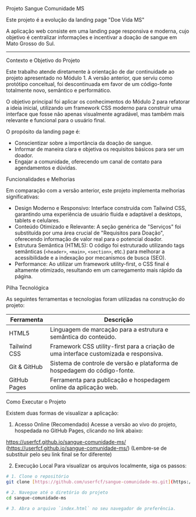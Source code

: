 Projeto Sangue Comunidade MS

Este projeto é a evolução da landing page "Doe Vida MS"

A aplicação web consiste em uma landing page responsiva e moderna, cujo objetivo é centralizar informações e incentivar a doação de sangue em Mato Grosso do Sul.

---

Contexto e Objetivo do Projeto

Este trabalho atende diretamente à orientação de dar continuidade ao projeto apresentado no Módulo 1. A versão anterior, que serviu como protótipo conceitual, foi descontinuada em favor de um código-fonte totalmente novo, semântico e performático.

O objetivo principal foi aplicar os conhecimentos do Módulo 2 para refatorar a ideia inicial, utilizando um framework CSS moderno para construir uma interface que fosse não apenas visualmente agradável, mas também mais relevante e funcional para o usuário final.

O propósito da landing page é:
- Conscientizar sobre a importância da doação de sangue.
- Informar de maneira clara e objetiva os requisitos básicos para ser um doador.
- Engajar a comunidade, oferecendo um canal de contato para agendamentos e dúvidas.

Funcionalidades e Melhorias

Em comparação com a versão anterior, este projeto implementa melhorias significativas:

- Design Moderno e Responsivo: Interface construída com Tailwind CSS, garantindo uma experiência de usuário fluida e adaptável a desktops, tablets e celulares.
- Conteúdo Otimizado e Relevante: A seção genérica de "Serviços" foi substituída por uma área crucial de "Requisitos para Doação", oferecendo informação de valor real para o potencial doador.
- Estrutura Semântica (HTML5): O código foi estruturado utilizando tags semânticas (`<header>`, `<main>`, `<section>`, etc.) para melhorar a acessibilidade e a indexação por mecanismos de busca (SEO).
- Performance: Ao utilizar um framework utility-first, o CSS final é altamente otimizado, resultando em um carregamento mais rápido da página.

Pilha Tecnológica

As seguintes ferramentas e tecnologias foram utilizadas na construção do projeto:

| Ferramenta | Descrição |
| --- | --- |
| HTML5 | Linguagem de marcação para a estrutura e semântica do conteúdo. |
| Tailwind CSS| Framework CSS utility-first para a criação de uma interface customizada e responsiva. |
| Git & GitHub| Sistema de controle de versão e plataforma de hospedagem do código-fonte. |
| GitHub Pages | Ferramenta para publicação e hospedagem online da aplicação web. |

Como Executar o Projeto

Existem duas formas de visualizar a aplicação:

1. Acesso Online (Recomendado)
Acesse a versão ao vivo do projeto, hospedada no GitHub Pages, clicando no link abaixo:

https://userfcf.github.io/sangue-comunidade-ms/ (https://userfcf.github.io/sangue-comunidade-ms/)
(Lembre-se de substituir pelo seu link final se for diferente)

2. Execução Local
Para visualizar os arquivos localmente, siga os passos:

```bash
# 1. Clone o repositório
git clone [https://github.com/userfcf/sangue-comunidade-ms.git](https://github.com/userfcf/sangue-comunidade-ms.git)

# 2. Navegue até o diretório do projeto
cd sangue-comunidade-ms

# 3. Abra o arquivo `index.html` no seu navegador de preferência.